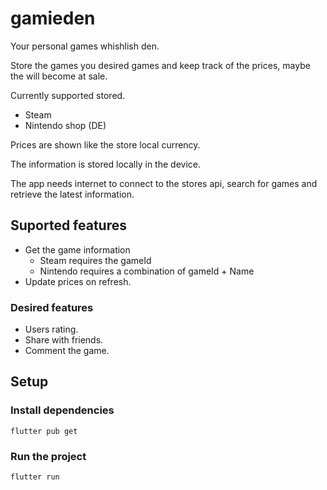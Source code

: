 # gamieden

Your personal games whishlish den.

Store the games you desired games and keep track of the prices, maybe the will become at sale.

Currently supported stored.

  - Steam
  - Nintendo shop (DE)

Prices are shown like the store local currency. 

The information is stored locally in the device. 

The app needs internet to connect to the stores api, search for games and
retrieve the latest information.

## Suported features 

  - Get the game information
    - Steam requires the gameId
    - Nintendo requires a combination of gameId + Name 
  - Update prices on refresh.

### Desired features

  - Users rating.
  - Share with friends.
  - Comment the game.

## Setup

### Install dependencies

```
flutter pub get
```

### Run the project

```
flutter run
```
